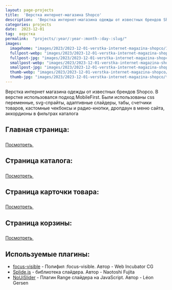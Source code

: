 ```yaml
---
layout: page-projects
title:  'Верстка интернет-магазина Shopco'
description:  'Верстка интернет-магазина одежды от известных брендов Shopco'
categories: projects
date:  2023-12-01
tag:  верстка
permalink:  "projects/:year/:year-:month-:day-:slug/"
images:
  imagehome: "images/2023/2023-12-01-verstka-internet-magazina-shopco/1.png" #968x544
  fullpost-webp: "images/2023/2023-12-01-verstka-internet-magazina-shopco/1.webp" #968x544
  fullpost-jpg: "images/2023/2023-12-01-verstka-internet-magazina-shopco/1.png" #968x544
  smallpost-webp: "images/2023/2023-12-01-verstka-internet-magazina-shopco/small-post.webp" #436x244
  smallpost-jpg: "images/2023/2023-12-01-verstka-internet-magazina-shopco/small-post.png" #436x244
  thumb-webp: "images/2023/2023-12-01-verstka-internet-magazina-shopco/thumb-post.webp" #248x140
  thumb-jpg: "images/2023/2023-12-01-verstka-internet-magazina-shopco/thumb-post.png" #248x140
---
```


<p>Верстка интернет магазина одежды от известных брендов Shopco. В верстке использовался подход MobileFirst. Были использованы css переменные, svg-спрайты, адаптивные слайдеры, табы, счетчики товаров, кастомные чекбоксы и радио-кнопки, дропдаун в меню сайта, аккордионы в фильтрах каталога</p>

<h2>Главная страница:</h2>

<div class="full-article__button">
  <a class="button" rel="nofollow noreferrer noopener" target="_blank" href="https://lorsalio7.github.io/Shopco/dist/">Посмотреть
    <svg class="button__icon button__icon--right" width="22" height="22">
      <use xlink:href="img/sprite.svg#new-tab-ic"></use>
    </svg>
  </a>
</div>

<h2>Страница каталога:</h2>

<div class="full-article__button">
  <a class="button" rel="nofollow noreferrer noopener" target="_blank" href="https://lorsalio7.github.io/Shopco/dist/category.html">Посмотреть
    <svg class="button__icon button__icon--right" width="22" height="22">
      <use xlink:href="img/sprite.svg#new-tab-ic"></use>
    </svg>
  </a>
</div>

<h2>Страница карточки товара:</h2>

<div class="full-article__button">
  <a class="button" rel="nofollow noreferrer noopener" target="_blank" href="https://lorsalio7.github.io/Shopco/dist/product-card.html">Посмотреть
    <svg class="button__icon button__icon--right" width="22" height="22">
      <use xlink:href="img/sprite.svg#new-tab-ic"></use>
    </svg>
  </a>
</div>

<h2>Страница корзины:</h2>

<div class="full-article__button">
  <a class="button" rel="nofollow noreferrer noopener" target="_blank" href="https://lorsalio7.github.io/Shopco/dist/cart.html">Посмотреть
    <svg class="button__icon button__icon--right" width="22" height="22">
      <use xlink:href="img/sprite.svg#new-tab-ic"></use>
    </svg>
  </a>
</div>

<h2>Используемые плагины:</h2>

<ul>
  <li><a href="https://github.com/WICG/focus-visible/" rel="nofollow">focus-visible</a> - Полифил :focus-visible. Автор - Web Incubator CG</li>
  <li><a href="https://splidejs.com/" rel="nofollow">Splide.js</a> - библиотека слайдера. Автор - Naotoshi Fujita</li>
  <li><a href="https://refreshless.com/nouislider/" rel="nofollow">NoUiSlider</a> - Плагин Range слайдера на JavaScript. Автор - Léon Gersen</li>
</ul>